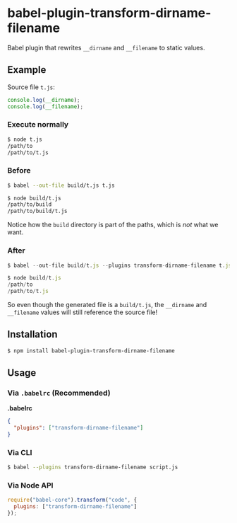 # babel-plugin-transform-dirname-filename

Babel plugin that rewrites `__dirname` and `__filename` to static values.

## Example

Source file `t.js`:

```js
console.log(__dirname);
console.log(__filename);
```

### Execute normally

``` bash
$ node t.js
/path/to
/path/to/t.js
```

### Before

``` bash
$ babel --out-file build/t.js t.js

$ node build/t.js
/path/to/build
/path/to/build/t.js
```

Notice how the `build` directory is part of the paths, which is _not_ what we
want.

### After

```js
$ babel --out-file build/t.js --plugins transform-dirname-filename t.js

$ node build/t.js
/path/to
/path/to/t.js
```

So even though the generated file is a `build/t.js`, the `__dirname` and
`__filename` values will still reference the source file!


## Installation

```sh
$ npm install babel-plugin-transform-dirname-filename
```


## Usage

### Via `.babelrc` (Recommended)

**.babelrc**

```json
{
  "plugins": ["transform-dirname-filename"]
}
```

### Via CLI

```sh
$ babel --plugins transform-dirname-filename script.js
```

### Via Node API

```javascript
require("babel-core").transform("code", {
  plugins: ["transform-dirname-filename"]
});
```

